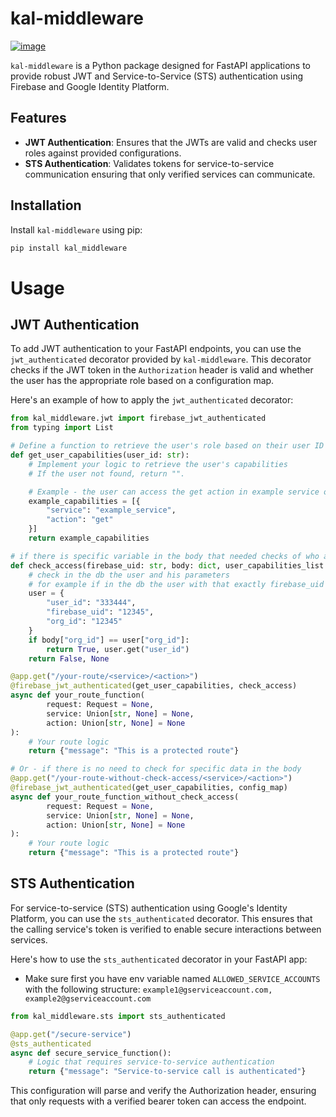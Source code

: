 # kal-middleware


[![image](https://img.shields.io/pypi/v/kal-middleware.svg)](https://pypi.python.org/pypi/kal-middleware)

`kal-middleware` is a Python package designed for FastAPI applications to provide robust JWT and Service-to-Service (STS) authentication using Firebase and Google Identity Platform.

## Features

- **JWT Authentication**: Ensures that the JWTs are valid and checks user roles against provided configurations.
- **STS Authentication**: Validates tokens for service-to-service communication ensuring that only verified services can communicate.

## Installation

Install `kal-middleware` using pip:

```bash
pip install kal_middleware
```

# Usage

## JWT Authentication

To add JWT authentication to your FastAPI endpoints, you can use the `jwt_authenticated` decorator provided by `kal-middleware`. This decorator checks if the JWT token in the `Authorization` header is valid and whether the user has the appropriate role based on a configuration map.

Here's an example of how to apply the `jwt_authenticated` decorator:

```python
from kal_middleware.jwt import firebase_jwt_authenticated
from typing import List

# Define a function to retrieve the user's role based on their user ID
def get_user_capabilities(user_id: str):
    # Implement your logic to retrieve the user's capabilities
    # If the user not found, return "".

    # Example - the user can access the get action in example service only.
    example_capabilities = [{
        "service": "example_service",
        "action": "get"
    }]
    return example_capabilities

# if there is specific variable in the body that needed checks of who access its data only
def check_access(firebase_uid: str, body: dict, user_capabilities_list: List):
    # check in the db the user and his parameters
    # for example if in the db the user with that exactly firebase_uid is:
    user = {
        "user_id": "333444",
        "firebase_uid": "12345",
        "org_id": "12345"
    }
    if body["org_id"] == user["org_id"]:
        return True, user.get("user_id")
    return False, None

@app.get("/your-route/<service>/<action>")
@firebase_jwt_authenticated(get_user_capabilities, check_access)
async def your_route_function(
        request: Request = None,
        service: Union[str, None] = None,
        action: Union[str, None] = None
):
    # Your route logic
    return {"message": "This is a protected route"}

# Or - if there is no need to check for specific data in the body
@app.get("/your-route-without-check-access/<service>/<action>")
@firebase_jwt_authenticated(get_user_capabilities, config_map)
async def your_route_function_without_check_access(
        request: Request = None,
        service: Union[str, None] = None,
        action: Union[str, None] = None
):
    # Your route logic
    return {"message": "This is a protected route"}
```

## STS Authentication
For service-to-service (STS) authentication using Google's Identity Platform, you can use the `sts_authenticated` decorator. This ensures that the calling service's token is verified to enable secure interactions between services.

Here's how to use the `sts_authenticated` decorator in your FastAPI app:
- Make sure first you have env variable named `ALLOWED_SERVICE_ACCOUNTS` with the following structure: `example1@gserviceaccount.com, example2@gserviceaccount.com`
```python
from kal_middleware.sts import sts_authenticated

@app.get("/secure-service")
@sts_authenticated
async def secure_service_function():
    # Logic that requires service-to-service authentication
    return {"message": "Service-to-service call is authenticated"}
```
This configuration will parse and verify the Authorization header, ensuring that only requests with a verified bearer token can access the endpoint.

